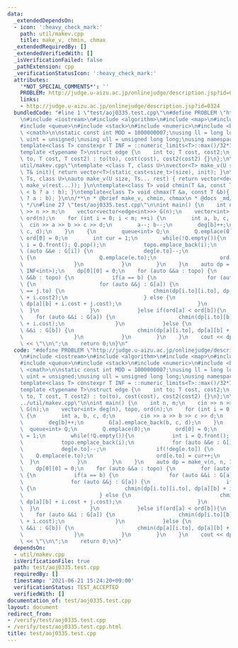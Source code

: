 ```yaml
---
data:
  _extendedDependsOn:
  - icon: ':heavy_check_mark:'
    path: util/makev.cpp
    title: make_v, chmin, chmax
  _extendedRequiredBy: []
  _extendedVerifiedWith: []
  _isVerificationFailed: false
  _pathExtension: cpp
  _verificationStatusIcon: ':heavy_check_mark:'
  attributes:
    '*NOT_SPECIAL_COMMENTS*': ''
    PROBLEM: http://judge.u-aizu.ac.jp/onlinejudge/description.jsp?id=0324
    links:
    - http://judge.u-aizu.ac.jp/onlinejudge/description.jsp?id=0324
  bundledCode: "#line 1 \"test/aoj0335.test.cpp\"\n#define PROBLEM \"http://judge.u-aizu.ac.jp/onlinejudge/description.jsp?id=0324\"\
    \n#include <iostream>\n#include <algorithm>\n#include <map>\n#include <set>\n\
    #include <queue>\n#include <stack>\n#include <numeric>\n#include <bitset>\n#include\
    \ <cmath>\n\nstatic const int MOD = 1000000007;\nusing ll = long long;\nusing\
    \ uint = unsigned;\nusing ull = unsigned long long;\nusing namespace std;\n\n\
    template<class T> constexpr T INF = ::numeric_limits<T>::max()/32*15+208;\n\n\
    template <typename T>\nstruct edge {\n    int to; T cost, cost2;\n    edge(int\
    \ to, T cost, T cost2) : to(to), cost(cost), cost2(cost2) {}\n};\n\n#line 1 \"\
    util/makev.cpp\"\ntemplate <class T, class U>\nvector<T> make_v(U size, const\
    \ T& init){ return vector<T>(static_cast<size_t>(size), init); }\n\ntemplate<class...\
    \ Ts, class U>\nauto make_v(U size, Ts... rest) { return vector<decltype(make_v(rest...))>(static_cast<size_t>(size),\
    \ make_v(rest...)); }\n\ntemplate<class T> void chmin(T &a, const T &b){ a = (a\
    \ < b ? a : b); }\ntemplate<class T> void chmax(T &a, const T &b){ a = (a > b\
    \ ? a : b); }\n\n/**\n * @brief make_v, chmin, chmax\n * @docs _md/makev.md\n\
    \ */\n#line 27 \"test/aoj0335.test.cpp\"\n\nint main() {\n    int n, m;\n    cin\
    \ >> n >> m;\n    vector<vector<edge<int>>> G(n);\n    vector<int> deg(n), topo,\
    \ ord(n);\n    for (int i = 0; i < m; ++i) {\n        int a, b, c, d;\n      \
    \  cin >> a >> b >> c >> d;\n        a--; b--;\n        deg[b]++;\n        G[a].emplace_back(b,\
    \ c, d);\n    }\n    {\n        queue<int> Q;\n        Q.emplace(0);\n       \
    \ ord[0] = 0;\n        int cur = 1;\n        while(!Q.empty()){\n            int\
    \ i = Q.front(); Q.pop();\n            topo.emplace_back(i);\n            for\
    \ (auto &&e : G[i]) {\n                deg[e.to]--;\n                if(!deg[e.to])\
    \ {\n                    Q.emplace(e.to);\n                    ord[e.to] = cur++;\n\
    \                }\n            }\n        }\n    }\n    auto dp = make_v(n, n,\
    \ INF<int>);\n    dp[0][0] = 0;\n    for (auto &&a : topo) {\n        for (auto\
    \ &&b : topo) {\n            if(a == b) {\n                for (auto &&i : G[a])\
    \ {\n                    for (auto &&j : G[a]) {\n                        if (i.to\
    \ == j.to) {\n                            chmin(dp[i.to][i.to], dp[a][b] + i.cost\
    \ + i.cost2);\n                        } else {\n                            chmin(dp[i.to][j.to],\
    \ dp[a][b] + i.cost + j.cost);\n                        }\n                  \
    \  }\n                }\n            }else if(ord[a] < ord[b]){\n            \
    \    for (auto &&i : G[a]) {\n                    chmin(dp[i.to][b], dp[a][b]\
    \ + i.cost);\n                }\n            }else {\n                for (auto\
    \ &&i : G[b]) {\n                    chmin(dp[a][i.to], dp[a][b] + i.cost);\n\
    \                }\n            }\n        }\n    }\n    cout << dp.back().back()\
    \ << \"\\n\";\n    return 0;\n}\n"
  code: "#define PROBLEM \"http://judge.u-aizu.ac.jp/onlinejudge/description.jsp?id=0324\"\
    \n#include <iostream>\n#include <algorithm>\n#include <map>\n#include <set>\n\
    #include <queue>\n#include <stack>\n#include <numeric>\n#include <bitset>\n#include\
    \ <cmath>\n\nstatic const int MOD = 1000000007;\nusing ll = long long;\nusing\
    \ uint = unsigned;\nusing ull = unsigned long long;\nusing namespace std;\n\n\
    template<class T> constexpr T INF = ::numeric_limits<T>::max()/32*15+208;\n\n\
    template <typename T>\nstruct edge {\n    int to; T cost, cost2;\n    edge(int\
    \ to, T cost, T cost2) : to(to), cost(cost), cost2(cost2) {}\n};\n\n#include \"\
    ../util/makev.cpp\"\n\nint main() {\n    int n, m;\n    cin >> n >> m;\n    vector<vector<edge<int>>>\
    \ G(n);\n    vector<int> deg(n), topo, ord(n);\n    for (int i = 0; i < m; ++i)\
    \ {\n        int a, b, c, d;\n        cin >> a >> b >> c >> d;\n        a--; b--;\n\
    \        deg[b]++;\n        G[a].emplace_back(b, c, d);\n    }\n    {\n      \
    \  queue<int> Q;\n        Q.emplace(0);\n        ord[0] = 0;\n        int cur\
    \ = 1;\n        while(!Q.empty()){\n            int i = Q.front(); Q.pop();\n\
    \            topo.emplace_back(i);\n            for (auto &&e : G[i]) {\n    \
    \            deg[e.to]--;\n                if(!deg[e.to]) {\n                \
    \    Q.emplace(e.to);\n                    ord[e.to] = cur++;\n              \
    \  }\n            }\n        }\n    }\n    auto dp = make_v(n, n, INF<int>);\n\
    \    dp[0][0] = 0;\n    for (auto &&a : topo) {\n        for (auto &&b : topo)\
    \ {\n            if(a == b) {\n                for (auto &&i : G[a]) {\n     \
    \               for (auto &&j : G[a]) {\n                        if (i.to == j.to)\
    \ {\n                            chmin(dp[i.to][i.to], dp[a][b] + i.cost + i.cost2);\n\
    \                        } else {\n                            chmin(dp[i.to][j.to],\
    \ dp[a][b] + i.cost + j.cost);\n                        }\n                  \
    \  }\n                }\n            }else if(ord[a] < ord[b]){\n            \
    \    for (auto &&i : G[a]) {\n                    chmin(dp[i.to][b], dp[a][b]\
    \ + i.cost);\n                }\n            }else {\n                for (auto\
    \ &&i : G[b]) {\n                    chmin(dp[a][i.to], dp[a][b] + i.cost);\n\
    \                }\n            }\n        }\n    }\n    cout << dp.back().back()\
    \ << \"\\n\";\n    return 0;\n}"
  dependsOn:
  - util/makev.cpp
  isVerificationFile: true
  path: test/aoj0335.test.cpp
  requiredBy: []
  timestamp: '2021-06-21 15:24:20+09:00'
  verificationStatus: TEST_ACCEPTED
  verifiedWith: []
documentation_of: test/aoj0335.test.cpp
layout: document
redirect_from:
- /verify/test/aoj0335.test.cpp
- /verify/test/aoj0335.test.cpp.html
title: test/aoj0335.test.cpp
---
```

